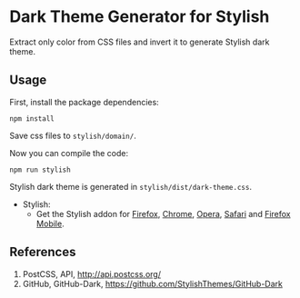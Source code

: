 # Dark Theme Generator for Stylish

Extract only color from CSS files and invert it to generate Stylish dark theme.

## Usage

First, install the package dependencies:

```
npm install
```

Save css files to `stylish/domain/`.

Now you can compile the code:

```
npm run stylish
```

Stylish dark theme is generated in `stylish/dist/dark-theme.css`.


* Stylish:
  * Get the Stylish addon for [Firefox](https://addons.mozilla.org/en-US/firefox/addon/2108/), [Chrome](https://chrome.google.com/extensions/detail/fjnbnpbmkenffdnngjfgmeleoegfcffe), [Opera](https://addons.opera.com/en/extensions/details/stylish/), [Safari](http://sobolev.us/stylish/) and [Firefox Mobile](https://addons.mozilla.org/en-US/firefox/addon/2108/).

## References

1. PostCSS, API, http://api.postcss.org/
1. GitHub, GitHub-Dark, https://github.com/StylishThemes/GitHub-Dark
